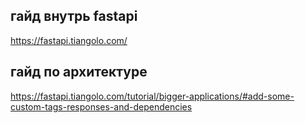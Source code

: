 
## гайд внутрь fastapi 
https://fastapi.tiangolo.com/





## гайд по архитектуре

https://fastapi.tiangolo.com/tutorial/bigger-applications/#add-some-custom-tags-responses-and-dependencies